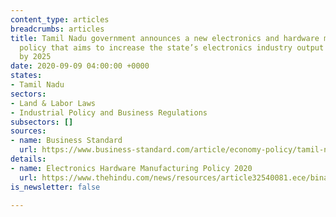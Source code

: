 ```yaml
---
content_type: articles
breadcrumbs: articles
title: Tamil Nadu government announces a new electronics and hardware manufacturing
  policy that aims to increase the state’s electronics industry output to $100 billion
  by 2025
date: 2020-09-09 04:00:00 +0000
states:
- Tamil Nadu
sectors:
- Land & Labor Laws
- Industrial Policy and Business Regulations
subsectors: []
sources:
- name: Business Standard
  url: https://www.business-standard.com/article/economy-policy/tamil-nadu-govt-releases-policy-for-electronics-hardware-manufacturing-120090700360_1.html
details:
- name: Electronics Hardware Manufacturing Policy 2020
  url: https://www.thehindu.com/news/resources/article32540081.ece/binary/TNElectronicsHardwareManufacturing-policy.pdf
is_newsletter: false

---
```

